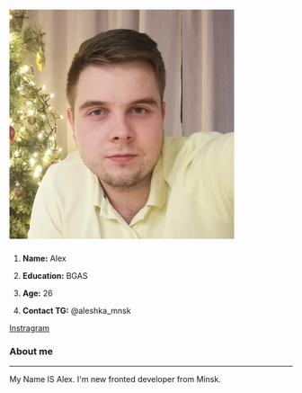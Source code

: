 # ![](/assets/img/cv.jpg) #


1.  **Name:** Alex

2.  **Education:** BGAS

3.  **Age:** 26

4.  **Contact TG:** @aleshka_mnsk

[Instragram](https://www.instagram.com/leshkalp)

### About me ###
-------------------------------------------------------------------------------------------
My Name IS Alex. I'm new fronted developer from Minsk. 
